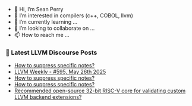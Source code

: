 - 👋 Hi, I’m Sean Perry
- 👀 I’m interested in compilers (c++, COBOL, llvm)
- 🌱 I’m currently learning ...
- 💞️ I’m looking to collaborate on ...
- 📫 How to reach me ...

<!---
s66perry/s66perry is a ✨ special ✨ repository because its `README.md` (this file) appears on your GitHub profile.
You can click the Preview link to take a look at your changes.
--->
### 📕 Latest LLVM Discourse Posts

<!-- DISCOURSE-LLVM:START -->
- [How to suppress specific notes?](https://discourse.llvm.org/t/how-to-suppress-specific-notes/86541#post_6)
- [LLVM Weekly - #595, May 26th 2025](https://discourse.llvm.org/t/llvm-weekly-595-may-26th-2025/86545#post_1)
- [How to suppress specific notes?](https://discourse.llvm.org/t/how-to-suppress-specific-notes/86541#post_5)
- [How to suppress specific notes?](https://discourse.llvm.org/t/how-to-suppress-specific-notes/86541#post_4)
- [Recommended open-source 32-bit RISC-V core for validating custom LLVM backend extensions?](https://discourse.llvm.org/t/recommended-open-source-32-bit-risc-v-core-for-validating-custom-llvm-backend-extensions/86523#post_2)
<!-- DISCOURSE-LLVM:END -->
